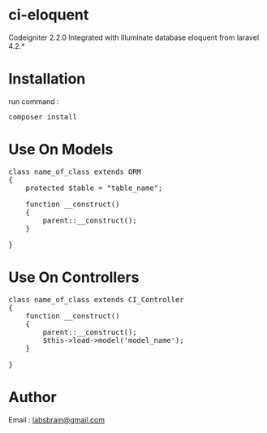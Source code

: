 ci-eloquent
===========

Codeigniter 2.2.0 Integrated with Illuminate database eloquent from laravel 4.2.*




Installation
=============
run command :
<pre class="brush:bash">
composer install
</pre>


Use On Models
=============
<pre class="brush:php">
class name_of_class extends ORM
{
    protected $table = "table_name";
	
    function __construct()
	{
        parent::__construct();
    }
	
}
</pre>




Use On Controllers
==================
<pre class="brush:php">
class name_of_class extends CI_Controller
{
    function __construct()
	{
        parent::__construct();
		$this->load->model('model_name');
    }
	
}
</pre>


Author
================
Email : labsbrain@gmail.com

